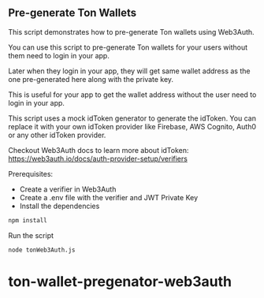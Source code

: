 ## Pre-generate Ton Wallets

This script demonstrates how to pre-generate Ton wallets using Web3Auth.

You can use this script to pre-generate Ton wallets for your users without them need to login in your app.

Later when they login in your app, they will get same wallet address as the one pre-generated here along with the private key.

This is useful for your app to get the wallet address without the user need to login in your app.

This script uses a mock idToken generator to generate the idToken. You can replace it with your own idToken provider like Firebase, AWS Cognito, Auth0 or any other idToken provider.

Checkout Web3Auth docs to learn more about idToken: https://web3auth.io/docs/auth-provider-setup/verifiers

Prerequisites:

- Create a verifier in Web3Auth
- Create a .env file with the verifier and JWT Private Key
- Install the dependencies

```bash
npm install
```

Run the script

```bash
node tonWeb3Auth.js
```
# ton-wallet-pregenator-web3auth

